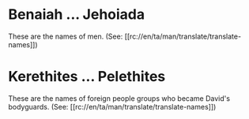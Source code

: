# Benaiah ... Jehoiada

These are the names of men. (See: [[rc://en/ta/man/translate/translate-names]])

# Kerethites ... Pelethites

These are the names of foreign people groups who became David's bodyguards. (See: [[rc://en/ta/man/translate/translate-names]])

